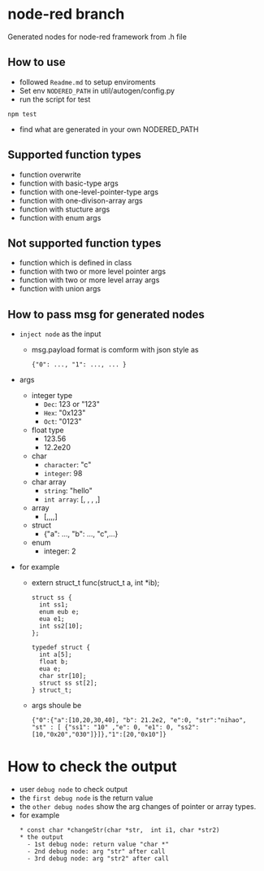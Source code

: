 # node-red branch
Generated nodes for node-red framework from .h file

## How to use
* followed `Readme.md` to setup enviroments
* Set env `NODERED_PATH` in util/autogen/config.py
* run the script for test
```shell
npm test
```
* find what are generated in your own NODERED_PATH 
 
## Supported function types
* function overwrite
* function with basic-type args
* function with one-level-pointer-type args
* function with one-divison-array args
* function with stucture args
* function with enum args

## Not supported function types
* function which is defined in class
* function with two or more level pointer args
* function with two or more level array args
* function with union args 

## How to pass msg for generated nodes
* `inject node` as the input
  - msg.payload format is comform with json style as
    ``` shell
    {"0": ..., "1": ..., ... }
    ```
* args 
  - integer type
    * `Dec`: 123 or "123"
    * `Hex`: "0x123"
    * `Oct`: "0123"
  - float type
    * 123.56
    * 12.2e20
  - char
    * `character`: "c"
    * `integer`:   98
  - char array
    * `string`: "hello"
    * `int array`: [, , , ,]
  - array
    * [,,,,]
  - struct
    * {"a": ..., "b": ..., "c",...}
  - enum
    * integer: 2

* for example
  - extern struct_t func(struct_t a, int *ib);
    ``` shell
    struct ss {
      int ss1;
      enum eub e;
      eua e1; 
      int ss2[10];
    };

    typedef struct {
      int a[5];
      float b;
      eua e;
      char str[10];
      struct ss st[2];
    } struct_t;
    ```
  - args shoule be
    ``` shell
    {"0":{"a":[10,20,30,40], "b": 21.2e2, "e":0, "str":"nihao", "st" : [ {"ss1": "10" ,"e": 0, "e1": 0, "ss2": [10,"0x20","030"]}]},"1":[20,"0x10"]}
    ```

# How to check the output
  - user `debug node` to check output
  - the `first debug node` is the return value
  - the `other debug nodes` show the arg changes of pointer or array types.
  - for example
    ``` shell
    * const char *changeStr(char *str,  int i1, char *str2)
    * the output 
      - 1st debug node: return value "char *"
      - 2nd debug node: arg "str" after call
      - 3rd debug node: arg "str2" after call
    ```

